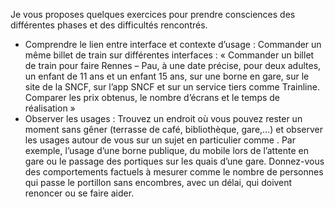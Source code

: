
Je vous proposes quelques exercices pour prendre consciences des différentes phases et des difficultés rencontrés.

- Comprendre le lien entre interface et contexte d’usage : Commander un même billet de train sur différentes interfaces : « Commander un billet de train pour faire Rennes – Pau, à une date précise, pour deux adultes, un enfant de 11 ans et un enfant 15 ans, sur une borne en gare, sur le site de la SNCF, sur l’app SNCF et sur un service tiers comme Trainline. Comparer les prix obtenus, le nombre d’écrans et le temps de réalisation »
- Observer les usages : Trouvez un endroit où vous pouvez rester un moment sans gêner (terrasse de café, bibliothèque, gare,…) et observer les usages autour de vous sur un sujet en particulier comme . Par exemple, l’usage d’une borne publique, du mobile lors de l’attente en gare ou le passage des portiques sur les quais d’une gare. Donnez-vous des comportements factuels à mesurer comme le nombre de personnes qui passe le portillon sans encombres, avec un délai, qui doivent renoncer ou se faire aider.
